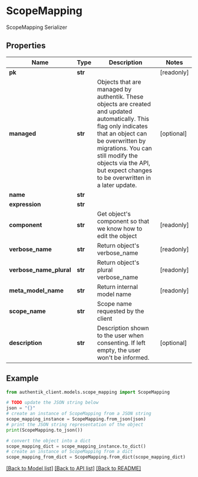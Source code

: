 # ScopeMapping

ScopeMapping Serializer

## Properties

Name | Type | Description | Notes
------------ | ------------- | ------------- | -------------
**pk** | **str** |  | [readonly] 
**managed** | **str** | Objects that are managed by authentik. These objects are created and updated automatically. This flag only indicates that an object can be overwritten by migrations. You can still modify the objects via the API, but expect changes to be overwritten in a later update. | [optional] 
**name** | **str** |  | 
**expression** | **str** |  | 
**component** | **str** | Get object&#39;s component so that we know how to edit the object | [readonly] 
**verbose_name** | **str** | Return object&#39;s verbose_name | [readonly] 
**verbose_name_plural** | **str** | Return object&#39;s plural verbose_name | [readonly] 
**meta_model_name** | **str** | Return internal model name | [readonly] 
**scope_name** | **str** | Scope name requested by the client | 
**description** | **str** | Description shown to the user when consenting. If left empty, the user won&#39;t be informed. | [optional] 

## Example

```python
from authentik_client.models.scope_mapping import ScopeMapping

# TODO update the JSON string below
json = "{}"
# create an instance of ScopeMapping from a JSON string
scope_mapping_instance = ScopeMapping.from_json(json)
# print the JSON string representation of the object
print(ScopeMapping.to_json())

# convert the object into a dict
scope_mapping_dict = scope_mapping_instance.to_dict()
# create an instance of ScopeMapping from a dict
scope_mapping_from_dict = ScopeMapping.from_dict(scope_mapping_dict)
```
[[Back to Model list]](../README.md#documentation-for-models) [[Back to API list]](../README.md#documentation-for-api-endpoints) [[Back to README]](../README.md)


